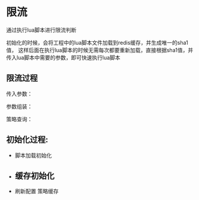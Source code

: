 # 限流

通过执行lua脚本进行限流判断

初始化的时候，会将工程中的lua脚本文件加载到redis缓存，并生成唯一的sha1值，
这样后面在执行lua脚本的时候无需每次都要重新加载，直接根据sha1值，并传入lua脚本中需要的参数，即可快速执行lua脚本

## 限流过程

传入参数：

参数组装：

策略查询：



## 初始化过程:
- 脚本加载初始化
- 缓存初始化
  - 
- 刷新配置
策略缓存